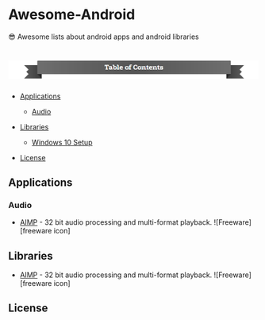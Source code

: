# Awesome-Android
😎 Awesome lists about android apps and android libraries


# <img src="https://raw.githubusercontent.com/Awesome-Windows/Awesome/master/media/chrome_2016-06-11_19-02-31.png" alt="table of contents">

<!-- vim-markdown-toc GFM -->

- [Applications](#applications)
  - [Audio](#audio)


- [Libraries](#setup)
  - [Windows 10 Setup](#windows-10-setup)
  
- [License](#license)

<!-- vim-markdown-toc -->

## Applications

### Audio

- [AIMP](http://www.aimp.ru/) - 32 bit audio processing and multi-format playback. ![Freeware][freeware icon]


## Libraries

- [AIMP](http://www.aimp.ru/) - 32 bit audio processing and multi-format playback. ![Freeware][freeware icon]

## License


